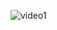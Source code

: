 ![video1](https://user-images.githubusercontent.com/97171705/174664905-8a0fc7ce-15fe-45c9-a7a1-42fb7147abc5.gif)
